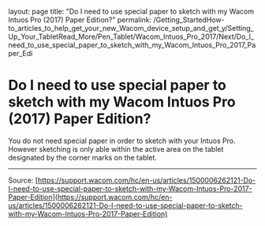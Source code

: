 layout: page
title: "Do I need to use special paper to sketch with my Wacom Intuos Pro (2017) Paper Edition?"
permalink: /Getting_StartedHow-to_articles_to_help_get_your_new_Wacom_device_setup_and_get_y/Setting_Up_Your_TabletRead_More/Pen_Tablet/Wacom_Intuos_Pro_2017/Next/Do_I_need_to_use_special_paper_to_sketch_with_my_Wacom_Intuos_Pro_2017_Paper_Edi

# Do I need to use special paper to sketch with my Wacom Intuos Pro (2017) Paper Edition?

You do not need special paper in order to sketch with your Intuos Pro. However sketching is only able within the active area on the tablet designated by the corner marks on the tablet.

---
Source: [https://support.wacom.com/hc/en-us/articles/1500006262121-Do-I-need-to-use-special-paper-to-sketch-with-my-Wacom-Intuos-Pro-2017-Paper-Edition](https://support.wacom.com/hc/en-us/articles/1500006262121-Do-I-need-to-use-special-paper-to-sketch-with-my-Wacom-Intuos-Pro-2017-Paper-Edition)
